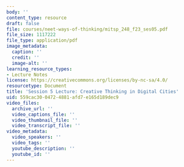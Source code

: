 ```yaml
---
body: ''
content_type: resource
draft: false
file: courses/neet-ways-of-thinking/mitsp_248_f23_ses05.pdf
file_size: 1117222
file_type: application/pdf
image_metadata:
  caption: ''
  credit: ''
  image-alt: ''
learning_resource_types:
- Lecture Notes
license: https://creativecommons.org/licenses/by-nc-sa/4.0/
resourcetype: Document
title: 'Session 5 Lecture: Creative Thinking in Digital Cities'
uid: 559cac30-0472-4881-afd7-e165d189dec9
video_files:
  archive_url: ''
  video_captions_file: ''
  video_thumbnail_file: ''
  video_transcript_file: ''
video_metadata:
  video_speakers: ''
  video_tags: ''
  youtube_description: ''
  youtube_id: ''
---
```

